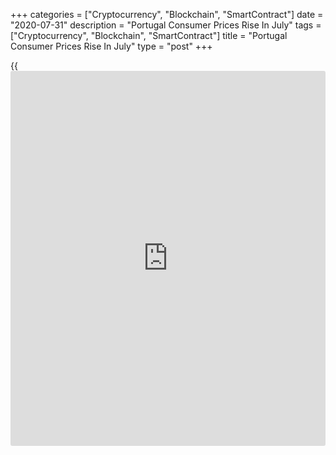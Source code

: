 +++
categories = ["Cryptocurrency", "Blockchain", "SmartContract"]
date = "2020-07-31"
description = "Portugal Consumer Prices Rise In July"
tags = ["Cryptocurrency", "Blockchain", "SmartContract"]
title = "Portugal Consumer Prices Rise In July"
type = "post"
+++

{{<iframe id="large-banner" src="https://www.bounty.group/#slide=1.0" width="100%" height="600" scrolling="no" style="border: 0px solid rgb(216, 221, 230); border-radius: 3px;">}}

Portugal's consumer prices rose in July, preliminary data from
Statistics Portugal showed on Friday.

The consumer price index rose 0.2 percent year-on-year in July,
following a 0.1 percent increase in June.

The core CPI, which excludes energy and unprocessed food products
components rose 0.1 percent in July, after a 0.2 percent increase in the
prior month.

Prices for energy declined 5.3 percent year-on-year in July, following a
7.4 percent decrease in the preceding month.

On a monthly basis, consumer prices fell 1.3 percent in July, after a
0.9 percent rise in the previous month.

The EU measure of harmonized index of consumer price, or HICP, remained
unchanged annually in July, after a 0.2 percent rise in the prior month.

On a month-on-month basis, HICP fell 2.0 percent in July, after a 1.2
percent rise in the preceding month.

For comments and feedback [contact](https://www.playgroundfx.com/contact/): editorial@rtt[news](https://www.letsplayfx.com/blog/forex-news-website/).com

[Economic News][1]

 **What parts of the world are seeing the best (and worst) economic
performances lately? Click[here][2] to check out our [Econ Scorecard][2]
and find out! See up-to-the-moment [ranking](https://www.playgroundfx.com/blog/crypto-exchange-ranking/)s for the best and worst
performers in [GDP][3], [unemployment rate][4], [inflation][5] and much
more.**

   1. www.rtt[news](https://www.letsplayfx.com/blog/forex-news-website/).com/Content/EconomicNews.aspx
   2. www.rtt[news](https://www.letsplayfx.com/blog/forex-news-website/).com/economic-scorecard/world-rank/industrial-production/highest-performance.aspx
   3. www.rtt[news](https://www.letsplayfx.com/blog/forex-news-website/).com/economic-scorecard/world-rank/GDP/highest-performance.aspx
   4. www.rtt[news](https://www.letsplayfx.com/blog/forex-news-website/).com/economic-scorecard/world-rank/unemployment-rate/lowest-performance.aspx
   5. www.rtt[news](https://www.letsplayfx.com/blog/forex-news-website/).com/economic-scorecard/world-rank/CPI/highest-performance.aspx